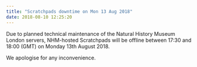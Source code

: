 ```yaml
---
title: "Scratchpads downtime on Mon 13 Aug 2018"
date: 2018-08-10 12:25:20
---
```


Due to planned technical maintenance of the Natural History Museum London servers, NHM-hosted Scratchpads will be  offline between 17:30 and 18:00 (GMT) on Monday 13th August 2018.

We apologise for any inconvenience.

